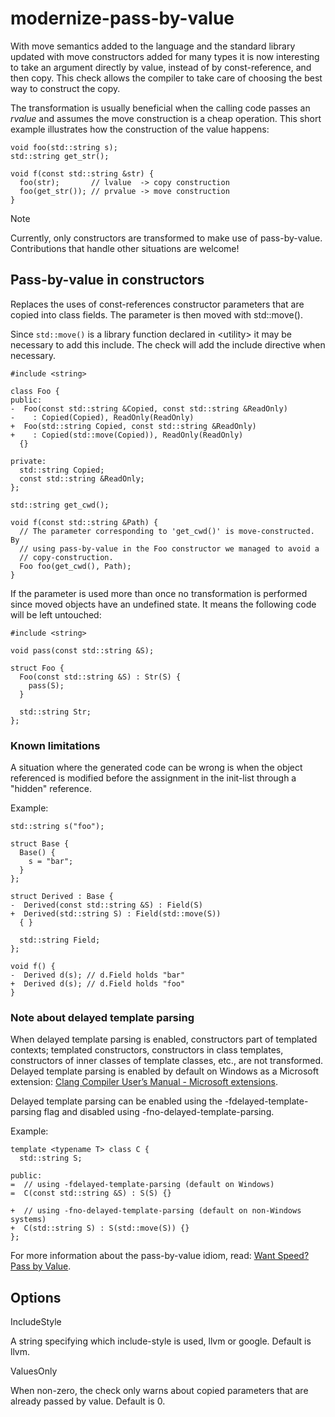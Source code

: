 modernize-pass-by-value
=======================

With move semantics added to the language and the standard library
updated with move constructors added for many types it is now
interesting to take an argument directly by value, instead of by
const-reference, and then copy. This check allows the compiler to take
care of choosing the best way to construct the copy.

The transformation is usually beneficial when the calling code passes an
*rvalue* and assumes the move construction is a cheap operation. This
short example illustrates how the construction of the value happens:

    void foo(std::string s);
    std::string get_str();

    void f(const std::string &str) {
      foo(str);       // lvalue  -> copy construction
      foo(get_str()); // prvalue -> move construction
    }

Note

Currently, only constructors are transformed to make use of
pass-by-value. Contributions that handle other situations are welcome!

Pass-by-value in constructors
-----------------------------

Replaces the uses of const-references constructor parameters that are
copied into class fields. The parameter is then moved with <span
class="title-ref">std::move()</span>.

Since `std::move()` is a library function declared in <span
class="title-ref">&lt;utility&gt;</span> it may be necessary to add this
include. The check will add the include directive when necessary.

    #include <string>

    class Foo {
    public:
    -  Foo(const std::string &Copied, const std::string &ReadOnly)
    -    : Copied(Copied), ReadOnly(ReadOnly)
    +  Foo(std::string Copied, const std::string &ReadOnly)
    +    : Copied(std::move(Copied)), ReadOnly(ReadOnly)
      {}

    private:
      std::string Copied;
      const std::string &ReadOnly;
    };

    std::string get_cwd();

    void f(const std::string &Path) {
      // The parameter corresponding to 'get_cwd()' is move-constructed. By
      // using pass-by-value in the Foo constructor we managed to avoid a
      // copy-construction.
      Foo foo(get_cwd(), Path);
    }

If the parameter is used more than once no transformation is performed
since moved objects have an undefined state. It means the following code
will be left untouched:

    #include <string>

    void pass(const std::string &S);

    struct Foo {
      Foo(const std::string &S) : Str(S) {
        pass(S);
      }

      std::string Str;
    };

### Known limitations

A situation where the generated code can be wrong is when the object
referenced is modified before the assignment in the init-list through a
"hidden" reference.

Example:

    std::string s("foo");

    struct Base {
      Base() {
        s = "bar";
      }
    };

    struct Derived : Base {
    -  Derived(const std::string &S) : Field(S)
    +  Derived(std::string S) : Field(std::move(S))
      { }

      std::string Field;
    };

    void f() {
    -  Derived d(s); // d.Field holds "bar"
    +  Derived d(s); // d.Field holds "foo"
    }

### Note about delayed template parsing

When delayed template parsing is enabled, constructors part of templated
contexts; templated constructors, constructors in class templates,
constructors of inner classes of template classes, etc., are not
transformed. Delayed template parsing is enabled by default on Windows
as a Microsoft extension: [Clang Compiler User’s Manual - Microsoft
extensions](https://clang.llvm.org/docs/UsersManual.html#microsoft-extensions).

Delayed template parsing can be enabled using the <span
class="title-ref">-fdelayed-template-parsing</span> flag and disabled
using <span class="title-ref">-fno-delayed-template-parsing</span>.

Example:

    template <typename T> class C {
      std::string S;

    public:
    =  // using -fdelayed-template-parsing (default on Windows)
    =  C(const std::string &S) : S(S) {}

    +  // using -fno-delayed-template-parsing (default on non-Windows systems)
    +  C(std::string S) : S(std::move(S)) {}
    };

For more information about the pass-by-value idiom, read: [Want Speed?
Pass by Value]().

Options
-------

IncludeStyle

A string specifying which include-style is used, <span
class="title-ref">llvm</span> or <span class="title-ref">google</span>.
Default is <span class="title-ref">llvm</span>.

ValuesOnly

When non-zero, the check only warns about copied parameters that are
already passed by value. Default is <span class="title-ref">0</span>.
